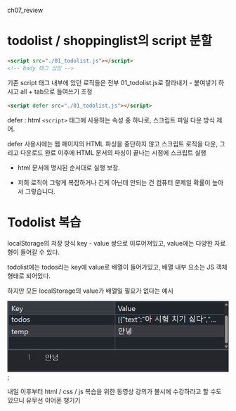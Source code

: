 ch07_review

# todolist / shoppinglist의 script 분할
```html
<script src="./01_todolist.js"></script>
<!-- body 태그 삽입 -->
```
기존 script 태그 내부에 있던 로직들은 전부 01_todolist.js로 잘라내기 - 붙여넣기 하시고 all + tab으로 들여쓰기 조정

```html
<script defer src="./01_todolist.js"></script>
```

defer : html `<script>` 태그에 사용하는 속성 중 하나로, 스크립트 파일 다운 방식 제어.

defer 사용시에는 웹 페이지의 HTML 파싱을 중단하지 않고 스크립트 로직을 다운, 그리고 다운로드 완료 이후에 HTML 문서의 파싱이 끝나는 시점에 스크립트 실행

- html 문서에 명시된 순서대로 실행 보장.

- 저희 로직이 그렇게 복잡하거나 긴게 아닌데 안되는 건 컴퓨터 문제일 확률이 높아서 그렇습니다.

# Todolist 복습
localStorage의 저장 방식
key - value 쌍으로 이루어져있고, value에는 다양한 자료형이 들어갈 수 있다.

todolist에는 todos라는 key에  value로 배열이 들어가있고, 배열 내부 요소는 JS 객체 형태로 되어있다.

하지만 모든 localStorage의 value가 배열일 필요가 없다는 예시

![localStorage Value string 예시](localStorage예시.png);

내일 이후부터 html / css / js 복습을 위한 동영상 강의가 불시에 수강하라고 할 수도 있으니 유무선 이어폰 챙기기